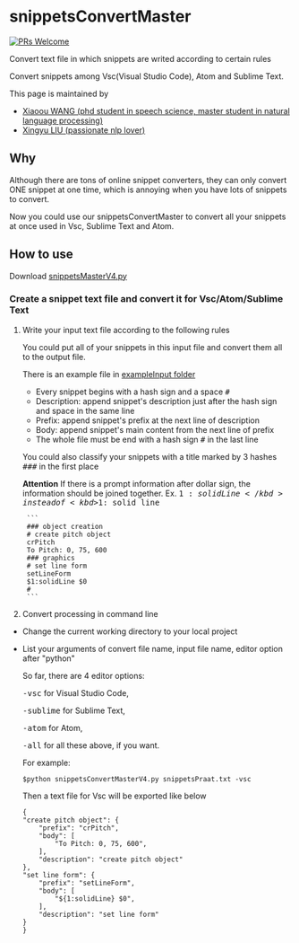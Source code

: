# snippetsConvertMaster

[![PRs Welcome](https://img.shields.io/badge/PRs-welcome-brightgreen.svg?style=flat-square)](http://makeapullrequest.com)

Convert text file in which snippets are writed according to certain rules

Convert snippets among Vsc(Visual Studio Code), Atom and Sublime Text.

This page is maintained by

* [Xiaoou WANG (phd student in speech science, master student in natural language processing)](http://xiaoouwang.github.io)
* [Xingyu LIU (passionate nlp lover)](https://github.com/xingyuliuNLP)



## Why

Although there are tons of online snippet converters, they can only convert ONE snippet at one time, which is annoying when you have lots of snippets to convert.

Now you could use our snippetsConvertMaster to convert all your snippets at once used in Vsc, Sublime Text and Atom.

## How to use
Download [snippetsMasterV4.py](https://github.com/xingyuliuNLP/snippetsConvertMaster/blob/master/snippetsMasterV4.py)

### Create a snippet text file and convert it for Vsc/Atom/Sublime Text
1. Write your input text file according to the following rules

	You could put all of your snippets in this input file and convert them all to the output file.

	There is an example file in [exampleInput folder](https://github.com/xingyuliuNLP/snippetsConvertMaster/blob/master/exampleInput/snippetsPraat.txt)

	* Every snippet begins with a hash sign and a space <kbd>#  </kbd>
	* Description: append snippet's description just after the hash sign and space in the same line
	* Prefix: append snippet's prefix at the next line of description
	* Body: append snippet's main content from the next line of prefix
	* The whole file must be end with a hash sign <kbd>#</kbd>  in the last line

	You could also classify your snippets with a title marked by 3 hashes <kbd>###</kbd>  in the first place

	**Attention** If there is a prompt information after dollar sign, the information should be joined together. Ex. <kbd>$1:solidLine</kbd> instead of <kbd>$1: solid line</kbd>

		```
		### object creation
		# create pitch object
		crPitch
		To Pitch: 0, 75, 600
		### graphics
		# set line form
		setLineForm
		$1:solidLine $0
		#
		```


2. Convert processing in command line
* Change the current working directory to your local project
* List your arguments of convert file name, input file name, editor option after "python"

	 So far, there are 4 editor options:

	 <kbd>-vsc</kbd> for Visual Studio Code,

	 <kbd>-sublime</kbd> for Sublime Text,

	 <kbd>-atom</kbd> for Atom,

	 <kbd>-all</kbd> for all these above, if you want.

	 For example:
	 ```
   $python snippetsConvertMasterV4.py snippetsPraat.txt -vsc
	 ```
	Then a text file for Vsc will be exported like below
	```
	{
	"create pitch object": {
		"prefix": "crPitch",
		"body": [
			"To Pitch: 0, 75, 600",
		],
		"description": "create pitch object"
	},
	"set line form": {
		"prefix": "setLineForm",
		"body": [
			"${1:solidLine} $0",
		],
		"description": "set line form"
	}
	}
	```